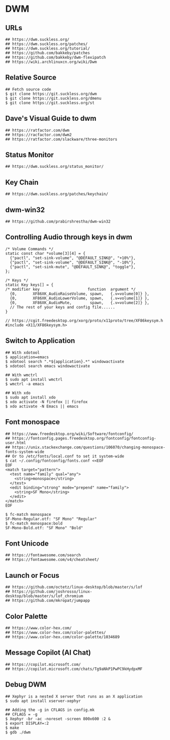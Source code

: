 DWM
===

## URLs

    ## https://dwm.suckless.org/
    ## https://dwm.suckless.org/patches/
    ## https://dwm.suckless.org/tutorial/
    ## https://github.com/bakkeby/patches
    ## https://github.com/bakkeby/dwm-flexipatch
    ## https://wiki.archlinuxcn.org/wiki/Dwm

## Relative Source

    ## Fetch source code
    $ git clone https://git.suckless.org/dwm
    $ git clone https://git.suckless.org/dmenu
    $ git clone https://git.suckless.org/st

## Dave's Visual Guide to dwm

    ## https://ratfactor.com/dwm
    ## https://racfactor.com/dwm2
    ## https://ratfactor.com/slackware/three-monitors

## Status Monitor

    ## https://dwm.suckless.org/status_monitor/

## Key Chain

    ## https://dwm.suckless.org/patches/keychain/

## dwm-win32

    ## https://github.com/prabirshrestha/dwm-win32

## Controlling Audio through keys in dwm

    /* Volume Commands */
    static const char *volume[3][4] = {
      {"pactl", "set-sink-volume", "@DEFAULT_SINK@", "+10%"},
      {"pactl", "set-sink-volume", "@DEFAULT_SINK@", "-10%"},
      {"pactl", "set-sink-mute", "@DEFAULT_SINK@", "toggle"},
    };

    /* Keys */
    static Key keys[] = {
    /* modifier key                     function  argument */
      {0,       XF86XK_AudioRaiseVolume, spawn,   {.v=volume[0]} },
      {0,       XF86XK_AudioLowerVolume, spawn,   {.v=volume[1]} },
      {0,       XF86XK_AudioMute,        spawn,   {.v=volume[2]} },
      // The rest of your keys and config file......
    }

    // https://cgit.freedesktop.org/xorg/proto/x11proto/tree/XF86keysym.h
    #include <X11/XF86keysym.h>


## Switch to Application

    ## With xdotool
    $ application=emacs
    $ xdotool search ".*${application}.*" windowactivate
    $ xdotool search emacs windowactivate

    ## With wmctrl
    $ sudo apt install wmctrl
    $ wmctrl -a emacs

    ## With xdo
    $ sudo apt install xdo
    $ xdo activate -N firefox || firefox
    $ xdo activate -N Emacs || emacs

## Font monospace

    ## https://www.freedesktop.org/wiki/Software/fontconfig/
    ## https://fontconfig.pages.freedesktop.org/fontconfig/fontconfig-user.html
    ## https://unix.stackexchange.com/questions/106070/changing-monospace-fonts-system-wide
    ## Or to /etc/fonts/local.conf to set it system-wide
    $ cat ~/.config/fontconfig/fonts.conf <<EOF
    EOF
    <match target="pattern">
      <test name="family" qual="any">
        <string>monospace</string>
      </test>
      <edit binding="strong" mode="prepend" name="family">
        <string>SF Mono</string>
      </edit>
    </match>
    EOF

    $ fc-match monospace
    SF-Mono-Regular.otf: "SF Mono" "Regular"
    $ fc-match monospace:bold
    SF-Mono-Bold.otf: "SF Mono" "Bold"

## Font Unicode

    ## https://fontawesome.com/search
    ## https://fontawesome.com/v4/cheatsheet/

## Launch or Focus

    ## https://github.com/octetz/linux-desktop/blob/master/s/lof
    ## https://github.com/joshrosso/linux-desktop/blob/master/s/lof_chromium
    ## https://github.com/mkropat/jumpapp

## Color Palette

    ## https://www.color-hex.com/
    ## https://www.color-hex.com/color-palettes/
    ## https://www.color-hex.com/color-palette/1034689

## Message Copilot (AI Chat)

    ## https://copilot.microsoft.com/
    ## https://copilot.microsoft.com/chats/Tg9aNkP1PwPC9kHydpxMF

## Debug DWM

    ## Xephyr is a nested X server that runs as an X application
    $ sudo apt install xserver-xephyr

    ## Adding the -g in CFLAGS in config.mk
    ## CFLAGS = -g
    $ Xephyr -br -ac -noreset -screen 800x600 :2 &
    $ export DISPLAY=:2
    $ make
    $ gdb ./dwm
